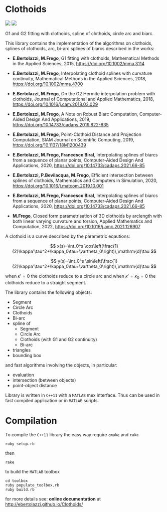 Clothoids
=========

[![](https://travis-ci.org/ebertolazzi/Clothoids.svg?branch=master)](https://travis-ci.org/ebertolazzi/Splines) [![](https://www.mathworks.com/matlabcentral/images/matlab-file-exchange.svg)](https://it.mathworks.com/matlabcentral/fileexchange/64849-ebertolazzi-clothoids)

G1 and G2 fitting with clothoids, spline of clothoids, circle arc and
biarc.

This library contains the implementation of the algorithms on clothoids, splines of clothoids,  arc, bi-arc splines of biarcs described in the works:

- **E.Bertolazzi, M.Frego**,
  G1 fitting with clothoids,
  Mathematical Methods in the Applied Sciences, 2015,
  https://doi.org/10.1002/mma.3114

- **E.Bertolazzi, M.Frego**,
  Interpolating clothoid splines with curvature continuity,
  Mathematical Methods in the Applied Sciences, 2018,
  https://doi.org/10.1002/mma.4700

- **E.Bertolazzi, M.Frego**,
  On the G2 Hermite interpolation problem with clothoids,
  Journal of Computational and Applied Mathematics, 2018,
  https://doi.org/10.1016/j.cam.2018.03.029

- **E.Bertolazzi, M.Frego**,
  A Note on Robust Biarc Computation,
  Computer-Aided Design And Applications, 2019,
  https://doi.org/10.14733/cadaps.2019.822-835

- **E.Bertolazzi, M.Frego**,
  Point-Clothoid Distance and Projection Computation,
  SIAM Journal on Scientific Computing, 2019,
  https://doi.org/10.1137/18M1200439

- **E.Bertolazzi, M.Frego, Francesco Biral**,
  Interpolating splines of biarcs from a sequence of planar points,
  Computer-Aided Design And Applications, 2020,
  https://doi.org/10.14733/cadaps.2021.66-85

- **E.Bertolazzi, P.Bevilacqua, M.Frego**,
  Efficient intersection between splines of clothoids,
  Mathematics and Computers in Simulation, 2020,
  https://doi.org/10.1016/j.matcom.2019.10.001

- **E.Bertolazzi, M.Frego, Francesco Biral**,
  Interpolating splines of biarcs from a sequence of planar points,
  Computer-Aided Design And Applications, 2020,
  https://doi.org/10.14733/cadaps.2021.66-85

- **M.Frego**,
  Closed form parametrisation of 3D clothoids by arclength
with both linear varying curvature and torsion,
  Applied Mathematics and Computation, 2022,
  https://doi.org/10.1016/j.amc.2021.126907

A clothoid is a curve described by the parametric eqautions:

$$
  x(s)=\int_0^s \cos\left(\frac{1}{2}\kappa'\tau^2+\kappa_0\tau+\vartheta_0\right)\,\mathrm{d}\tau
$$

$$
  y(s)=\int_0^s \sin\left(\frac{1}{2}\kappa'\tau^2+\kappa_0\tau+\vartheta_0\right)\,\mathrm{d}\tau
$$

when $\kappa'=0$ the clothoids reduce to a circle arc and when $\kappa'=\kappa_0=0$ the clothoids reduce to a straight segment.

The library contains the following objects:

- Segment
- Circle Arc
- Clothoids
- Bi-arc
- spline of
  - Segment
  - Circle Arc
  - Clothoids (with G1 and G2 continuity)
  - Bi-arc
- triangles
- bounding box

and fast algorithms involving the objects, in particular:

- evaluation
- intersection (between objects)
- point-object distance

Library is written in `C++11` with a `MATLAB` mex interface. Thus can be used in fast compiled application or in `MATLAB` scripts.


Compilation
===========

To compile the `C++11` library the easy way require `cmake` and `rake`

```
ruby setup.rb
```

then

```
rake
```

to build the `MATLAB` toolbox

```
cd toolbox
ruby populate_toolbox.rb
ruby build.rb
```


for more details see: **online documentation** at http://ebertolazzi.github.io/Clothoids/
